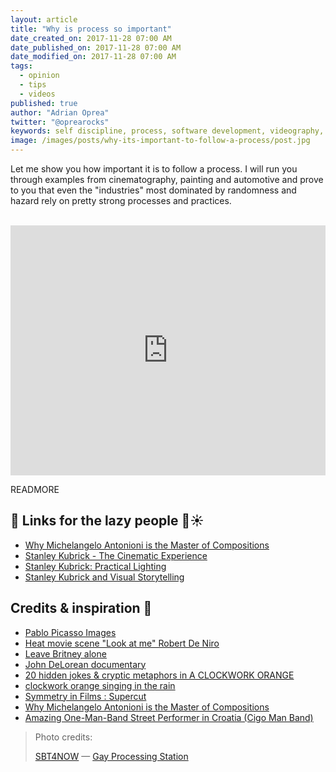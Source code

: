 ```yaml
---
layout: article
title: "Why is process so important"
date_created_on: 2017-11-28 07:00 AM
date_published_on: 2017-11-28 07:00 AM
date_modified_on: 2017-11-28 07:00 AM
tags:
  - opinion
  - tips
  - videos
published: true
author: "Adrian Oprea"
twitter: "@oprearocks"
keywords: self discipline, process, software development, videography, cinematography
image: /images/posts/why-its-important-to-follow-a-process/post.jpg
---
```


Let me show you how important it is to follow a process. I will run you through examples from cinematography, painting and automotive and prove to you that even the "industries" most dominated by randomness and hazard rely on pretty strong processes and practices.

<br>
<iframe width="100%" height="400" src="https://www.youtube.com/embed/P7sYR7d_T5k" frameborder="0" allowfullscreen></iframe>
<br>

READMORE

## 🔗 Links for the lazy people 🍹☀️

- [Why Michelangelo Antonioni is the Master of Compositions](https://www.youtube.com/watch?v=tQx6MAsRyOk)
- [Stanley Kubrick - The Cinematic Experience](https://www.youtube.com/watch?v=LCG2nuM3RFw)
- [Stanley Kubrick: Practical Lighting](https://www.youtube.com/watch?v=inZ_p-sTV9I)
- [Stanley Kubrick and Visual Storytelling](https://www.youtube.com/watch?v=wT1dWpuzUJQ&t=207s)

## Credits & inspiration 🙏

- [Pablo Picasso Images](https://www.artyfactory.com/art_appreciation/animals_in_art/pablo_picasso.htm)
- [Heat movie scene "Look at me" Robert De Niro](https://www.youtube.com/watch?v=TjxuX2-kDjw)
- [Leave Britney alone](https://www.youtube.com/watch?v=WqSTXuJeTks)
- [John DeLorean documentary](https://youtu.be/uMUXZaROJKM)
- [20 hidden jokes & cryptic metaphors in A CLOCKWORK ORANGE](https://www.youtube.com/watch?v=KufUq4Avhds)
- [clockwork orange singing in the rain](https://www.youtube.com/watch?v=pP4lWzlO894)
- [Symmetry in Films : Supercut](https://www.youtube.com/watch?v=CPIP-zs_hoY)
- [Why Michelangelo Antonioni is the Master of Compositions](https://www.youtube.com/watch?v=tQx6MAsRyOk)
- [Amazing One-Man-Band Street Performer in Croatia (Cigo Man Band)](https://www.youtube.com/watch?v=uXMuWi0dUBc)

> Photo credits:
>
> [SBT4NOW](https://www.flickr.com/photos/midgro22/) &mdash; [Gay Processing Station](https://flic.kr/p/ceBXks)
